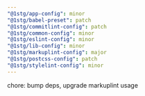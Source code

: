 ```yaml
---
"@1stg/app-config": minor
"@1stg/babel-preset": patch
"@1stg/commitlint-config": patch
"@1stg/common-config": minor
"@1stg/eslint-config": minor
"@1stg/lib-config": minor
"@1stg/markuplint-config": major
"@1stg/postcss-config": patch
"@1stg/stylelint-config": minor
---
```


chore: bump deps, upgrade markuplint usage

